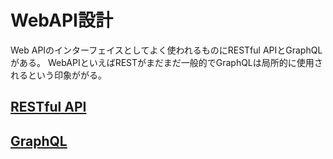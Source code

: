 # WebAPI設計

Web APIのインターフェイスとしてよく使われるものにRESTful APIとGraphQLがある。
WebAPIといえばRESTがまだまだ一般的でGraphQLは局所的に使用されるという印象ががる。

## [RESTful API](./RESTfulAPIの設計.md)

## [GraphQL](./GraphQL.md)
